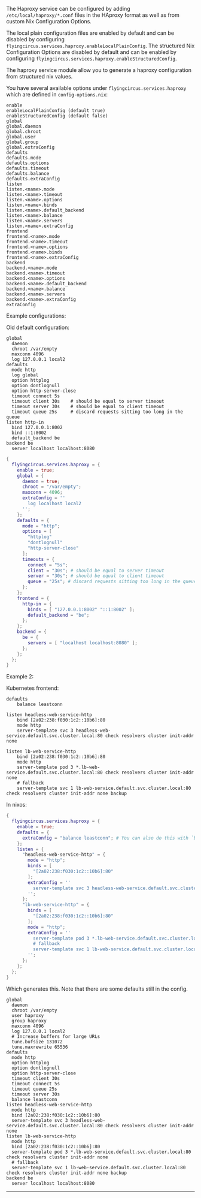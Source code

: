 The Haproxy service can be configured by adding `/etc/local/haproxy/*.conf`
files in the HAproxy format as well as from custom Nix Configuration Options.

The local plain configuration files are enabled by default and can be disabled
by configuring `flyingcircus.services.haproxy.enableLocalPlainConfig`. The
structured Nix Configuration Options are disabled by default and can be enabled
by configuring `flyingcircus.services.haproxy.enableStructuredConfig`.

The haproxy service module allow you to generate a haproxy configuration from structured nix values.

You have several available options under `flyingcircus.services.haproxy` which are defined in `config-options.nix`:

```
enable
enableLocalPlainConfig (default true)
enableStructuredConfig (default false)
global
global.daemon
global.chroot
global.user
global.group
global.extraConfig
defaults
defaults.mode
defaults.options
defaults.timeout
defaults.balance
defaults.extraConfig
listen
listen.<name>.mode
listen.<name>.timeout
listen.<name>.options
listen.<name>.binds
listen.<name>.default_backend
listen.<name>.balance
listen.<name>.servers
listen.<name>.extraConfig
frontend
frontend.<name>.mode
frontend.<name>.timeout
frontend.<name>.options
frontend.<name>.binds
frontend.<name>.extraConfig
backend
backend.<name>.mode
backend.<name>.timeout
backend.<name>.options
backend.<name>.default_backend
backend.<name>.balance
backend.<name>.servers
backend.<name>.extraConfig
extraConfig
```

Example configurations:


Old default configuration:
```haproxy
global
  daemon
  chroot /var/empty
  maxconn 4096
  log 127.0.0.1 local2
defaults
  mode http
  log global
  option httplog
  option dontlognull
  option http-server-close
  timeout connect 5s
  timeout client 30s    # should be equal to server timeout
  timeout server 30s    # should be equal to client timeout
  timeout queue 25s     # discard requests sitting too long in the queue
listen http-in
  bind 127.0.0.1:8002
  bind ::1:8002
  default_backend be
backend be
  server localhost localhost:8080
```

```nix
{
  flyingcircus.services.haproxy = {
    enable = true;
    global = {
      daemon = true;
      chroot = "/var/empty";
      maxconn = 4096;
      extraConfig = ''
        log localhost local2
      '';
    };
    defaults = {
      mode = "http";
      options = [
        "httplog"
        "dontlognull"
        "http-server-close"
      ];
      timeouts = {
        connect = "5s";
        client = "30s"; # should be equal to server timeout
        server = "30s"; # should be equal to client timeout
        queue = "25s"; # discard requests sitting too long in the queue
      };
    };
    frontend = {
      http-in = {
        binds = [ "127.0.0.1:8002" "::1:8002" ];
        default_backend = "be";
      };
    };
    backend = {
      be = {
        servers = [ "localhost localhost:8080" ];
      };
    };
  };
}
```

Example 2:

Kubernetes frontend:

```haproxy
defaults
    balance leastconn

listen headless-web-service-http
    bind [2a02:238:f030:1c2::10b6]:80
    mode http
    server-template svc 3 headless-web-service.default.svc.cluster.local:80 check resolvers cluster init-addr none

listen lb-web-service-http
    bind [2a02:238:f030:1c2::10b6]:80
    mode http
    server-template pod 3 *.lb-web-service.default.svc.cluster.local:80 check resolvers cluster init-addr none
    # fallback
    server-template svc 1 lb-web-service.default.svc.cluster.local:80 check resolvers cluster init-addr none backup
```

In nixos:
```nix
{
  flyingcircus.services.haproxy = {
    enable = true;
    defaults = {
      extraConfig = "balance leastconn"; # You can also do this with `balance="leastconn";` now
    };
    listen = {
      "headless-web-service-http" = {
        mode = "http";
        binds = [
          "[2a02:238:f030:1c2::10b6]:80"
        ];
        extraConfig = ''
          server-template svc 3 headless-web-service.default.svc.cluster.local:80 check resolvers cluster init-addr none
        '';
      };
      "lb-web-service-http" = {
        binds = [
          "[2a02:238:f030:1c2::10b6]:80"
        ];
        mode = "http";
        extraConfig = ''
          server-template pod 3 *.lb-web-service.default.svc.cluster.local:80 check resolvers cluster init-addr none
          # fallback
          server-template svc 1 lb-web-service.default.svc.cluster.local:80 check resolvers cluster init-addr none backup
        '';
      };
    };
  };
}
```

Which generates this. Note that there are some defaults still in the config.

```haproxy
global
  daemon
  chroot /var/empty
  user haproxy
  group haproxy
  maxconn 4096
  log 127.0.0.1 local2
  # Increase buffers for large URLs
  tune.bufsize 131072
  tune.maxrewrite 65536
defaults
  mode http
  option httplog
  option dontlognull
  option http-server-close
  timeout client 30s
  timeout connect 5s
  timeout queue 25s
  timeout server 30s
  balance leastconn
listen headless-web-service-http
  mode http
  bind [2a02:238:f030:1c2::10b6]:80
  server-template svc 3 headless-web-service.default.svc.cluster.local:80 check resolvers cluster init-addr none
listen lb-web-service-http
  mode http
  bind [2a02:238:f030:1c2::10b6]:80
  server-template pod 3 *.lb-web-service.default.svc.cluster.local:80 check resolvers cluster init-addr none
  # fallback
  server-template svc 1 lb-web-service.default.svc.cluster.local:80 check resolvers cluster init-addr none backup
backend be
  server localhost localhost:8080
```

---
